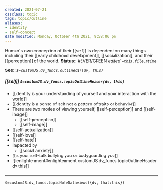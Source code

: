 ```yaml
---
created: 2021-07-21
cssclass: topic
tags: topic/outline
aliases:
- identity
- self-concept
date modified: Monday, October 4th 2021, 9:58:06 pm
---
```

 Human's own conception of their [[self]] is dependent on many things including their [[early childhood development]], [[socialization]], and their [[perception]] of the world.
**Status**:: #EVER/GREEN
*edited `=this.file.mtime`*

**See**::
*`$=customJS.dv_funcs.outlinedIn(dv, this)`*

##### [[self]] `$=customJS.dv_funcs.topicOutlineHeader(dv, this)`
- [[Identity is your understanding of yourself and your interaction with the world]]
-  [[Identity is a sense of self not a pattern of traits or behavior]]
- There are two modes of viewing yourself, [[self-perception]] and [[self-image]]
	- [[self-perception]]
	- [[self-image]]
- [[self-actualization]]
- [[self-love]]
- [[self-hate]]
- Impacted by
	- [[social anxiety]]
- [[Is your self-talk bullying you or bodyguarding you]]
- ![[enlightenment#enlightenment customJS dv_funcs topicOutlineHeader dv this]]
### <hr class="dataviews"/>

`$=customJS.dv_funcs.topicNoteDataviews({dv, that:this})`
